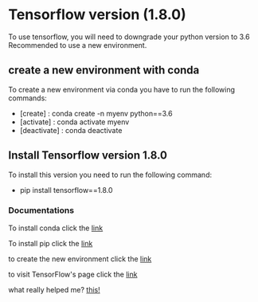 # Tensorflow version (1.8.0)
To use tensorflow, you will need to downgrade your python version to 3.6
Recommended to use a new environment.

##  create a new environment with conda
To create a new environment via conda you have to run the following commands:
 * [create]     : conda create -n myenv python==3.6
 * [activate]   : conda activate myenv
 * [deactivate] : conda deactivate

## Install Tensorflow version 1.8.0
To install this version you need to run the following command:

 * pip install tensorflow==1.8.0

### Documentations
To install conda click the [link](https://docs.conda.io/projects/conda/en/latest/user-guide/install/windows.html)

To install pip click the [link](https://pip.pypa.io/en/stable/reference/pip_install/)

to create the new environment click the [link](https://uoa-eresearch.github.io/eresearch-cookbook/recipe/2014/11/20/conda/)

to visit TensorFlow's page click the [link](https://www.tensorflow.org/install)

what really helped me? [this!](https://stackoverflow.com/questions/52584907/how-to-downgrade-python-from-3-7-to-3-6)

